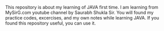 This repository is about my learning of JAVA first time. I am learning from MySirG.com youtube channel by Saurabh Shukla Sir. You will found my practice codes, excercises, and my own notes while learning JAVA. If you found this repository useful, you can use it.
